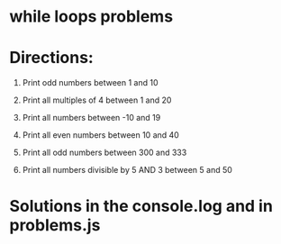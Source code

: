 # while loops problems

# Directions:
1. Print odd numbers between 1 and 10

2. Print all multiples of 4 between 1 and 20

3. Print all numbers between -10 and 19

4. Print all even numbers between 10 and 40

5. Print all odd numbers between 300 and 333

6. Print all numbers divisible by 5 AND 3 between 5 and 50

# Solutions in the console.log and in problems.js
